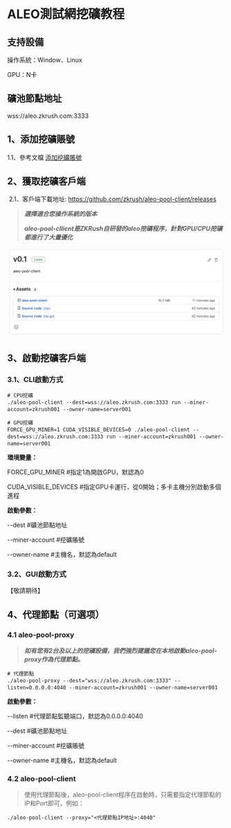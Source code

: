 # ALEO測試網挖礦教程

## 支持設備

操作系統：Window、Linux

GPU：N卡



## 礦池節點地址

wss://aleo.zkrush.com:3333



## 1、添加挖礦賬號

1.1、參考文檔 [添加挖礦賬號](/_document/miner_account?id=添加挖礦賬號)



## 2、獲取挖礦客戶端

 2.1、客戶端下載地址: https://github.com/zkrush/aleo-pool-client/releases

> ***選擇適合您操作系統的版本***
>
> ***aleo-pool-cllient是ZKRush自研發的aleo挖礦程序，針對GPU/CPU挖礦都進行了大量優化***

![alt github_release](../_media/github_release.png ':size=50%')



## 3、啟動挖礦客戶端

### 3.1、CLI啟動方式

```shell
# CPU挖礦
./aleo-pool-client --dest=wss://aleo.zkrush.com:3333 run --miner-account=zkrush001 --owner-name=server001
```



```shell
# GPU挖礦
FORCE_GPU_MINER=1 CUDA_VISIBLE_DEVICES=0 ./aleo-pool-client --dest=wss://aleo.zkrush.com:3333 run --miner-account=zkrush001 --owner-name=server001
```

**環境變量：**

FORCE_GPU_MINER #指定1為開啟GPU，默認為0

CUDA_VISIBLE_DEVICES #指定GPU卡運行，從0開始；多卡主機分別啟動多個進程

**啟動參數：**

--dest #礦池節點地址

--miner-account #挖礦賬號

--owner-name #主機名，默認為default



### 3.2、GUI啟動方式

【敬請期待】



## 4、代理節點（可選项）

### 4.1 aleo-pool-proxy

> ***如有您有2台及以上的挖礦設備，我們強烈建議您在本地啟動aleo-pool-proxy作為代理節點。***

```shell
# 代理節點
./aleo-pool-proxy --dest="wss://aleo.zkrush.com:3333" --listen=0.0.0.0:4040 --miner-account=zkrush001 --owner-name=server001
```

**啟動參數：**

--listen #代理節點監聽端口，默認為0.0.0.0:4040

--dest #礦池節點地址

--miner-account #挖礦賬號

--owner-name #主機名，默認為default



### 4.2 aleo-pool-client

> 使用代理節點後，aleo-pool-client程序在啟動時，只需要指定代理節點的IP和Port即可，例如：

```shell
./aleo-pool-client --proxy="<代理節點IP地址>:4040"
```


















